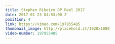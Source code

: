 ```yaml
---
title: Stephen Ribeiro DP Reel 2017
date: 2017-01-23 04:53:00 Z
position: 4
link: https://vimeo.com/197955485
thumbnail_image: http://placehold.it/1920x1080
video-number: 197955485
---
```


